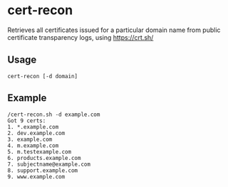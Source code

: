 # cert-recon

Retrieves all certificates issued for a particular domain name from public certificate transparency logs, using https://crt.sh/

## Usage

`cert-recon [-d domain]`

## Example

```
/cert-recon.sh -d example.com
Got 9 certs:
1. *.example.com
2. dev.example.com
3. example.com
4. m.example.com
5. m.testexample.com
6. products.example.com
7. subjectname@example.com
8. support.example.com
9. www.example.com
```

